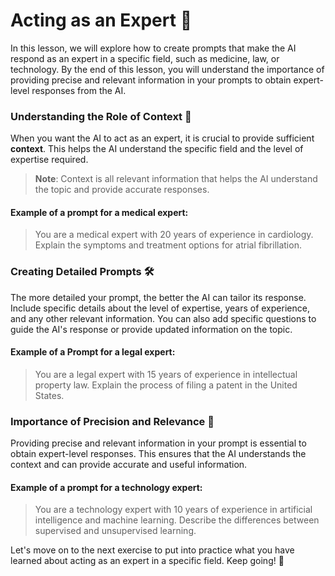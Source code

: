 # Acting as an Expert 🧠

In this lesson, we will explore how to create prompts that make the AI respond as an expert in a specific field, such as medicine, law, or technology. By the end of this lesson, you will understand the importance of providing precise and relevant information in your prompts to obtain expert-level responses from the AI.

### Understanding the Role of Context 📝

When you want the AI to act as an expert, it is crucial to provide sufficient **context**. This helps the AI understand the specific field and the level of expertise required.

> **Note**: Context is all relevant information that helps the AI understand the topic and provide accurate responses.

#### Example of a prompt for a medical expert:


> You are a medical expert with 20 years of experience in cardiology. Explain the symptoms and treatment options for atrial fibrillation.


### Creating Detailed Prompts 🛠️
The more detailed your prompt, the better the AI can tailor its response. Include specific details about the level of expertise, years of experience, and any other relevant information. You can also add specific questions to guide the AI's response or provide updated information on the topic.

#### Example of a Prompt for a legal expert:

> You are a legal expert with 15 years of experience in intellectual property law. Explain the process of filing a patent in the United States.


### Importance of Precision and Relevance 🎯

Providing precise and relevant information in your prompt is essential to obtain expert-level responses. This ensures that the AI understands the context and can provide accurate and useful information.

#### Example of a prompt for a technology expert:

> You are a technology expert with 10 years of experience in artificial intelligence and machine learning. Describe the differences between supervised and unsupervised learning.


Let's move on to the next exercise to put into practice what you have learned about acting as an expert in a specific field. Keep going! 🚀